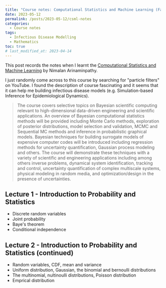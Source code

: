 ```yaml
---
title: "Course notes: Computational Statistics and Machine Learning (Fall 2020 by Nicholas Zabaras via YouTube)"
date: 2023-05-12
permalink: /posts/2023-05-12/csml-notes
categories:
  - Course notes
tags:
  - Infectious Disease Modelling
  - Mathematics
toc: true
# last_modified_at: 2023-04-14
---
```


This post records the notes when I learnt the [Computational Statistics and Machine Learning](https://www.youtube.com/playlist?list=PLZBswPA7UFR8pUkCNPgoaT0diXyX6b_e9) by Nimalan Arinaminpathy. 

I just randomly come across to this course by searching for "particle filters" on YouTube. I found the description of course fascinating and it seems that it can help me building infectious disease models (e.g. Simulation-based Inference for Epidemiological Dynamics).


> The course covers selective topics on Bayesian scientific computing relevant to high-dimensional data-driven engineering and scientific applications. An overview of Bayesian computational statistics methods will be provided including Monte Carlo methods, exploration of posterior distributions, model selection and validation, MCMC and Sequential MC methods and inference in probabilistic graphical models. Bayesian techniques for building surrogate models of expensive computer codes will be introduced including regression methods for uncertainty quantification, Gaussian process modeling and others. The course will demonstrate these techniques with a variety of scientific and engineering applications including among others inverse problems, dynamical system identification, tracking and control, uncertainty quantification of complex multiscale systems, physical modeling in random media, and optimization/design in the presence of uncertainties.


## Lecture 1 - Introduction to Probability and Statistics
- Discrete random variables
- Joint probability
- Baye's theorem
- Conditional independence
  <!-- <img src="/files/2023-04-11-IDM/2880px-Diagram_of_SIR_epidemic_model_states_and_transition_rates.svg.png" width="500"/> -->
## Lecture 2 - Introduction to Probability and Statistics (continued)
- Random variables, CDF, mean and variance
- Uniform distribution, Gaussian, the binomial and bernoulli distributions
- The multinomial, nultinoulli distributions, Poisson distribution
- Emprical distribution
